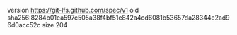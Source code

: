 version https://git-lfs.github.com/spec/v1
oid sha256:8284b01ea597c505a38f4bf51e842a4cd6081b53657da28344e2ad96d0acc52c
size 204
